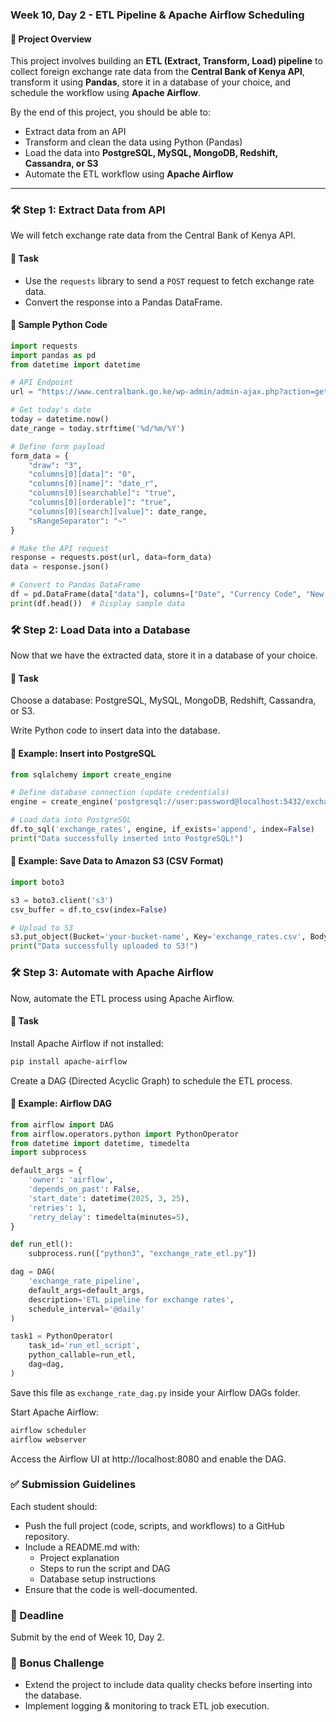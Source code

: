 
### **Week 10, Day 2 - ETL Pipeline & Apache Airflow Scheduling**

#### **📌 Project Overview**
This project involves building an **ETL (Extract, Transform, Load) pipeline** to collect foreign exchange rate data from the **Central Bank of Kenya API**, transform it using **Pandas**, store it in a database of your choice, and schedule the workflow using **Apache Airflow**.

By the end of this project, you should be able to:
- Extract data from an API
- Transform and clean the data using Python (Pandas)
- Load the data into **PostgreSQL, MySQL, MongoDB, Redshift, Cassandra, or S3**
- Automate the ETL workflow using **Apache Airflow**

---

### **🛠 Step 1: Extract Data from API**
We will fetch exchange rate data from the Central Bank of Kenya API.

#### **📌 Task**
- Use the `requests` library to send a `POST` request to fetch exchange rate data.
- Convert the response into a Pandas DataFrame.

#### **🔹 Sample Python Code**
```python
import requests
import pandas as pd
from datetime import datetime

# API Endpoint
url = "https://www.centralbank.go.ke/wp-admin/admin-ajax.php?action=get_wdtable&table_id=193"

# Get today's date
today = datetime.now()
date_range = today.strftime('%d/%m/%Y')

# Define form payload
form_data = {
    "draw": "3",
    "columns[0][data]": "0",
    "columns[0][name]": "date_r",
    "columns[0][searchable]": "true",
    "columns[0][orderable]": "true",
    "columns[0][search][value]": date_range,
    "sRangeSeparator": "~"
}

# Make the API request
response = requests.post(url, data=form_data)
data = response.json()

# Convert to Pandas DataFrame
df = pd.DataFrame(data["data"], columns=["Date", "Currency Code", "New Mean"])
print(df.head())  # Display sample data
```

### **🛠 Step 2: Load Data into a Database**
Now that we have the extracted data, store it in a database of your choice.

#### **📌 Task**
Choose a database: PostgreSQL, MySQL, MongoDB, Redshift, Cassandra, or S3.

Write Python code to insert data into the database.

#### **🔹 Example: Insert into PostgreSQL**
```python
from sqlalchemy import create_engine

# Define database connection (update credentials)
engine = create_engine('postgresql://user:password@localhost:5432/exchange_rates')

# Load data into PostgreSQL
df.to_sql('exchange_rates', engine, if_exists='append', index=False)
print("Data successfully inserted into PostgreSQL!")
```

#### **🔹 Example: Save Data to Amazon S3 (CSV Format)**
```python
import boto3

s3 = boto3.client('s3')
csv_buffer = df.to_csv(index=False)

# Upload to S3
s3.put_object(Bucket='your-bucket-name', Key='exchange_rates.csv', Body=csv_buffer)
print("Data successfully uploaded to S3!")
```

### **🛠 Step 3: Automate with Apache Airflow**
Now, automate the ETL process using Apache Airflow.

#### **📌 Task**
Install Apache Airflow if not installed:

```bash
pip install apache-airflow
```

Create a DAG (Directed Acyclic Graph) to schedule the ETL process.

#### **🔹 Example: Airflow DAG**
```python
from airflow import DAG
from airflow.operators.python import PythonOperator
from datetime import datetime, timedelta
import subprocess

default_args = {
    'owner': 'airflow',
    'depends_on_past': False,
    'start_date': datetime(2025, 3, 25),
    'retries': 1,
    'retry_delay': timedelta(minutes=5),
}

def run_etl():
    subprocess.run(["python3", "exchange_rate_etl.py"])

dag = DAG(
    'exchange_rate_pipeline',
    default_args=default_args,
    description='ETL pipeline for exchange rates',
    schedule_interval='@daily'
)

task1 = PythonOperator(
    task_id='run_etl_script',
    python_callable=run_etl,
    dag=dag,
)
```

Save this file as `exchange_rate_dag.py` inside your Airflow DAGs folder.

Start Apache Airflow:

```bash
airflow scheduler
airflow webserver
```

Access the Airflow UI at http://localhost:8080 and enable the DAG.

### **✅ Submission Guidelines**
Each student should:

- Push the full project (code, scripts, and workflows) to a GitHub repository.
- Include a README.md with:
  - Project explanation
  - Steps to run the script and DAG
  - Database setup instructions
- Ensure that the code is well-documented.

### **📅 Deadline**
Submit by the end of Week 10, Day 2.

### **🚀 Bonus Challenge**
- Extend the project to include data quality checks before inserting into the database.
- Implement logging & monitoring to track ETL job execution.
